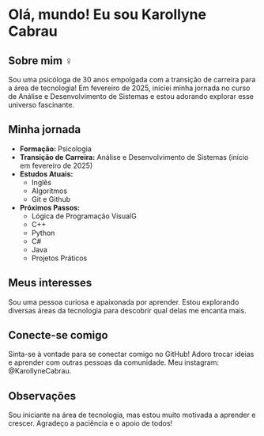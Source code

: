 # Olá, mundo!  Eu sou Karollyne Cabrau

## Sobre mim  ‍♀️

Sou uma psicóloga de 30 anos empolgada com a transição de carreira para a área de tecnologia! Em fevereiro de 2025, iniciei minha jornada no curso de Análise e Desenvolvimento de Sistemas e estou adorando explorar esse universo fascinante.

## Minha jornada

* **Formação:** Psicologia
* **Transição de Carreira:** Análise e Desenvolvimento de Sistemas (início em fevereiro de 2025)
* **Estudos Atuais:**
    * Inglês
    * Algoritmos
    * Git e Github
* **Próximos Passos:**
    * Lógica de Programação VisualG
    * C++
    * Python
    * C#
    * Java
    * Projetos Práticos

## Meus interesses

Sou uma pessoa curiosa e apaixonada por aprender. Estou explorando diversas áreas da tecnologia para descobrir qual delas me encanta mais.

## Conecte-se comigo

Sinta-se à vontade para se conectar comigo no GitHub! Adoro trocar ideias e aprender com outras pessoas da comunidade.
Meu instagram: @KarollyneCabrau.

## Observações

Sou iniciante na área de tecnologia, mas estou muito motivada a aprender e crescer. Agradeço a paciência e o apoio de todos!
